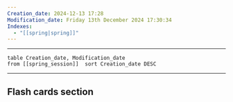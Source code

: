 ```yaml
---
Creation_date: 2024-12-13 17:28
Modification_date: Friday 13th December 2024 17:30:34
Indexes:
  - "[[spring|spring]]"
---
```


----



```dataview
table Creation_date, Modification_date
from [[spring_session]]  sort Creation_date DESC
```























---
## Flash cards section
